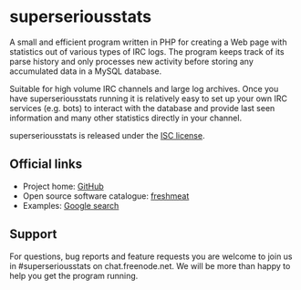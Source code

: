 superseriousstats
=================

A small and efficient program written in PHP for creating a Web page with statistics out of various types of IRC logs. The program keeps track of its parse history and only processes new activity before storing any accumulated data in a MySQL database.

Suitable for high volume IRC channels and large log archives. Once you have superseriousstats running it is relatively easy to set up your own IRC services (e.g. bots) to interact with the database and provide last seen information and many other statistics directly in your channel.

superseriousstats is released under the [ISC license](http://opensource.org/licenses/isc-license.txt).

Official links
--------------

* Project home: [GitHub](https://github.com/tommyrot/superseriousstats)
* Open source software catalogue: [freshmeat](http://freshmeat.net/projects/superseriousstats)
* Examples: [Google search](http://www.google.nl/search?q=%22Statistics+created+with+superseriousstats%22)

Support
-------

For questions, bug reports and feature requests you are welcome to join us in #superseriousstats on chat.freenode.net. We will be more than happy to help you get the program running.
